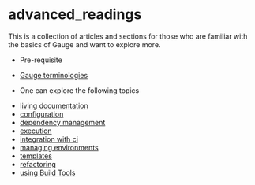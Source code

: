 # advanced_readings

This is a collection of articles and sections for those who are familiar with the basics of Gauge and want to explore more.

* Pre-requisite
- [Gauge terminologies](gauge_terminologies/README.md)

* One can explore the following topics
- [living documentation](living_documentation.md)
- [configuration](configuration/README.md)
- [dependency management](dependency_management/README.md)
- [execution](execution/README.md)
- [integration with ci](integration_with_ci/README.md)
- [managing environments](managing_environments/README.md)
- [templates](gauge_templates.md)
- [refactoring](refactoring.md)
- [using Build Tools](using_build_tools.md)
